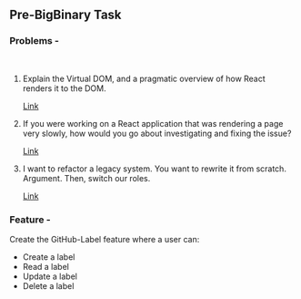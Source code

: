## Pre-BigBinary Task

### Problems -

​

1. Explain the Virtual DOM, and a pragmatic overview of how React renders it to the DOM.

   [Link](https://github.com/BadBrahmin/Pre-BigBinary/blob/problems/problems/problem_1.md)
   ​

2. If you were working on a React application that was rendering a page very slowly, how would you go about investigating and fixing the issue?

   [Link](https://github.com/BadBrahmin/Pre-BigBinary/blob/problems/problems/problem_2.md)
   ​

3. I want to refactor a legacy system. You want to rewrite it from scratch. Argument. Then, switch our roles.

   [Link](https://github.com/BadBrahmin/Pre-BigBinary/blob/problems/problems/problem_3.md)
   ​

### Feature -

Create the GitHub-Label feature where a user can:

- Create a label
- Read a label
- Update a label
- Delete a label
